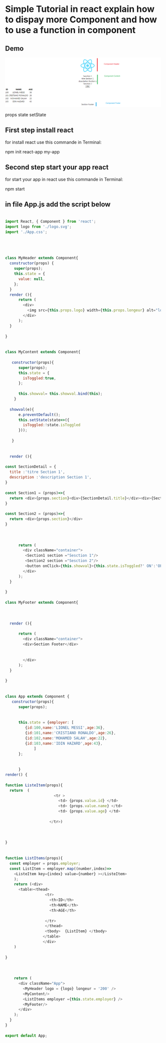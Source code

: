 Simple Tutorial in react explain how to dispay more Component and how to use a function in component
===

Demo
---


![alt text](https://github.com/akkaoui-abdou/tuto-react-display-more-component/blob/master/Demo.png)

props
state
setState


First step install react 
---

for install react use this commande in Terminal:

npm init react-app my-app



Second step start your app react 
---

for start your app in react use this commande in Terminal:

npm start


in file App.js add the script below 
---


```javascript

import React, { Component } from 'react';
import logo from './logo.svg';
import './App.css';




class MyHeader extends Component{
  constructor(props) {
    super(props);
    this.state = {
      value: null,
    };
  }
  render (){
      return (
        <div>
          <img src={this.props.logo} width={this.props.longeur} alt="logo"/>
        </div>
      );
  }

}


class MyContent extends Component{

   constructor(props){
      super(props);
      this.state = {
        isToggled:true,
      };
  
      this.showval= this.showval.bind(this);
    }
  
  showval(e){
      e.preventDefault();
      this.setState(state=>({
        isToggled:!state.isToggled
      }));
  
   }


  render (){

const SectionDetail = {
  title :'titre Section 1',
  description :'description Section 1',
}

const Section1 = (props)=>{
  return <div>{props.section}<div>{SectionDetail.title}</div><div>{SectionDetail.description}</div></div>
}

const Section2 = (props)=>{
  return <div>{props.section}</div>
}



      return (
        <div className="container">
         <Section1 section ="Sesction 1"/>
         <Section2 section ="Sesction 2"/>
         <button onClick={this.showval}>{this.state.isToggled?' ON':'OFF'}</button>
        </div>
      );
  }

}

class MyFooter extends Component{

 

  render (){
    
      return (
        <div className="container">
        <div>Section Footer</div>
       
         
        </div>
      );
  }

}


class App extends Component {
   constructor(props){
      super(props);
      
      
      this.state = {employer: [
         {id:100,name:'LIONEL MESSI',age:36},
         {id:101,name:'CRISTIANO RONALDO',age:26},
         {id:102,name:'MOHAMED SALAH',age:22},
         {id:103,name:'IDIN HAZARD',age:43},
             ]
      };
      
      
      }
render() {

function ListeItem(props){
  return  (
                      <tr >
                        <td> {props.value.id} </td>
                        <td> {props.value.name} </td>
                        <td> {props.value.age} </td>
                    
                    </tr>)
              
            
       
}


function ListItems(props){
  const employer = props.employer;
  const ListItem = employer.map((number,index)=>
    <ListeItem key={index} value={number} ></ListeItem>
    );
    return (<div>
      <table><thead>
                  <tr>
                    <th>ID</th>
                    <th>NAME</th>
                    <th>AGE</th>
             
                  </tr>
                  </thead>  
                  <tbody>  {ListItem} </tbody>
                 </table>
                 </div>
    )

}

 

    return (
      <div className="App">
        <MyHeader logo = {logo} longeur = '200' />
        <MyContent/>
        <ListItems employer ={this.state.employer} />
        <MyFooter/>
      </div>
    );
  }
}

export default App;



```